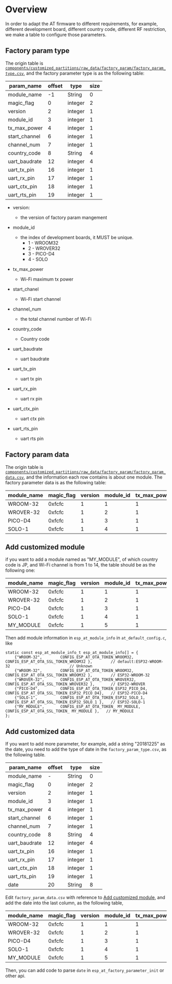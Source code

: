 # Overview
In order to adapt the AT firmware to different requirements, for example, different development board, different country code, different RF restriction, we make a table to configure those parameters.


## Factory param type 

The origin table is [`components/customized_partitions/raw_data/factory_param/factory_param_type.csv`](components/customized_partitions/raw_data/factory_param/factory_param_type.csv), and the factory parameter type is as the following table:

| param_name    | offset |  type   | size |
| ------------- | ------ | ------- | ---- |
| module_name   |    -1   | String  |   0  |
| magic_flag    |    0   | integer |   2  |
| version       |    2   | integer |   1  |
| module_id     |    3   | integer |   1  |
| tx_max_power  |    4   | integer |   1  |
| start_channel |    6   | integer |   1  |
| channel_num   |    7   | integer |   1  |
| country_code  |    8   | String  |   4  |
| uart_baudrate |   12   | integer |   4  |
| uart_tx_pin   |   16   | integer |   1  |
| uart_rx_pin   |   17   | integer |   1  |
| uart_ctx_pin  |   18   | integer |   1  |
| uart_rts_pin  |   19   | integer |   1  |

 - version:
   - the version of factory param mangement
   
 - module_id
   - the index of development boards, it MUST be unique.
     - 1 - WROOM32
     - 2 - WROVER32
     - 3 - PICO-D4
     - 4 - SOLO
     
 - tx\_max_power
   - Wi-Fi maximum tx power
   
 - start_chanel
   - Wi-Fi start channel
   
 - channel_num
   - the total channel number of Wi-Fi
   
 - country_code
   - Country code
   
 - uart_baudrate
   - uart baudrate
   
 - uart\_tx_pin
   - uart  tx pin
   
 - uart\_rx_pin
   - uart rx pin
   
 - uart\_ctx_pin
   - uart ctx pin
   
 - uart\_rts_pin
   - uart rts pin
   
## Factory param data 

The origin table is [`components/customized_partitions/raw_data/factory_param/factory_param_data.csv`](components/customized_partitions/raw_data/factory_param/factory_param_data.csv), and the information each row contains is about one module. The factory parameter data is as the following table:

| module_name | magic_flag | version | module_id | tx_max_power | start_channel | channel_num | country_code | uart_baudrate | uart_tx_pin | uart_rx_pin | uart_ctx_pin | uart_rts_pin |
|---|---|---|---|---|---|---| ---|---|---|---|---|---|
| WROOM-32 |0xfcfc|1|1|1|1|13|CN|115200|17|16|15|14|
| WROVER-32|0xfcfc|1|2|1|1|13|CN|115200|22|19|15|14|
| PICO-D4  |0xfcfc|1|3|1|1|13|CN|115200|22|19|15|14|
| SOLO-1   |0xfcfc|1|4|1|1|13|CN|115200|17|16|15|14|

<a name="Add_Customized_Module"></a>
## Add customized module

if you want to add a module named as "MY_MODULE", of which country code is JP, and Wi-Fi channel is from 1 to 14, the table should be as the following one:

| module_name | magic_flag | version | module_id | tx_max_power | start_channel | channel_num | country_code | uart_baudrate | uart_tx_pin | uart_rx_pin | uart_ctx_pin | uart_rts_pin |
|---|---|---|---|---|---|---| ---|---|---|---|---|---|
| WROOM-32 |0xfcfc|1|1|1|1|13|CN|115200|17|16|15|14|
| WROVER-32|0xfcfc|1|2|1|1|13|CN|115200|22|19|15|14|
| PICO-D4  |0xfcfc|1|3|1|1|13|CN|115200|22|19|15|14|
| SOLO-1   |0xfcfc|1|4|1|1|13|CN|115200|17|16|15|14|
| MY_MODULE|0xfcfc|1|5|1|1|14|JP|115200|17|16|15|14|

Then add module information in `esp_at_module_info` in `at_default_config.c`, like

```
static const esp_at_module_info_t esp_at_module_info[] = {
    {"WROOM-32",        CONFIG_ESP_AT_OTA_TOKEN_WROOM32,       CONFIG_ESP_AT_OTA_SSL_TOKEN_WROOM32 },        // default:ESP32-WROOM-32                          // Unknown
    {"WROOM-32",        CONFIG_ESP_AT_OTA_TOKEN_WROOM32,       CONFIG_ESP_AT_OTA_SSL_TOKEN_WROOM32 },        // ESP32-WROOM-32
    {"WROVER-32",       CONFIG_ESP_AT_OTA_TOKEN_WROVER32,      CONFIG_ESP_AT_OTA_SSL_TOKEN_WROVER32 },       // ESP32-WROVER
    {"PICO-D4",         CONFIG_ESP_AT_OTA_TOKEN_ESP32_PICO_D4, CONFIG_ESP_AT_OTA_SSL_TOKEN_ESP32_PICO_D4},   // ESP32-PICO-D4
    {"SOLO-1",          CONFIG_ESP_AT_OTA_TOKEN_ESP32_SOLO_1,  CONFIG_ESP_AT_OTA_SSL_TOKEN_ESP32_SOLO_1 },   // ESP32-SOLO-1
    {"MY_MODULE",       CONFIG_ESP_AT_OTA_TOKEN_ MY_MODULE,    CONFIG_ESP_AT_OTA_SSL_TOKEN_ MY_MODULE },   // MY_MODULE
};
```
## Add customized data

If you want to add more parameter, for example, add a string "20181225" as the date, you need to add the type of date in the `factory_param_type.csv`, as the following table.

| param_name    | offset |  type   | size |
| ------------- | ------ | ------- | ---- |
| module_name   |    -   | String  |   0  |
| magic_flag    |    0   | integer |   2  |
| version       |    2   | integer |   1  |
| module_id     |    3   | integer |   1  |
| tx_max_power  |    4   | integer |   1  |
| start_channel |    6   | integer |   1  |
| channel_num   |    7   | integer |   1  |
| country_code  |    8   | String  |   4  |
| uart_baudrate |   12   | integer |   4  |
| uart_tx_pin   |   16   | integer |   1  |
| uart_rx_pin   |   17   | integer |   1  |
| uart_ctx_pin  |   18   | integer |   1  |
| uart_rts_pin  |   19   | integer |   1  |
| date  		   |   20   | String  |   8  |

Edit `factory_param_data.csv` with reference to 
[Add customized module](#Add_Customized_Module), and add the date into the last column, as the following table,

| module_name | magic_flag | version | module_id | tx_max_power | start_channel | channel_num | country_code | uart_baudrate | uart_tx_pin | uart_rx_pin | uart_ctx_pin | uart_rts_pin | date |
|---|---|---|---|---|---|---| ---|---|---|---|---|---|---|
| WROOM-32 |0xfcfc|1|1|1|1|13|CN|115200|17|16|15|14| |
| WROVER-32|0xfcfc|1|2|1|1|13|CN|115200|22|19|15|14| |
| PICO-D4  |0xfcfc|1|3|1|1|13|CN|115200|22|19|15|14| |
| SOLO-1   |0xfcfc|1|4|1|1|13|CN|115200|17|16|15|14| |
| MY_MODULE|0xfcfc|1|5|1|1|14|JP|115200|17|16|15|14|20181225|

Then, you can add code to parse `date` in `esp_at_factory_parameter_init` or other api.